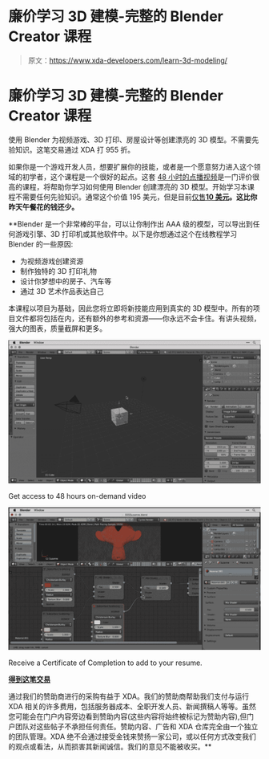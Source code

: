 # 廉价学习 3D 建模-完整的 Blender Creator 课程

> 原文：<https://www.xda-developers.com/learn-3d-modeling/>

# 廉价学习 3D 建模-完整的 Blender Creator 课程

使用 Blender 为视频游戏、3D 打印、房屋设计等创建漂亮的 3D 模型。不需要先验知识。这笔交易通过 XDA 打 955 折。

如果你是一个游戏开发人员，想要扩展你的技能，或者是一个愿意努力进入这个领域的初学者，这个课程是一个很好的起点。这套 [48 小时的点播视频](https://click.linksynergy.com/link?id=PwGPyZUCyTs&offerid=323058.438522&type=2&murl=https%3A%2F%2Fwww.udemy.com%2Fblendertutorial%2F)是一门评价很高的课程，将帮助你学习如何使用 Blender 创建漂亮的 3D 模型。开始学习本课程不需要任何先验知识。通常这个价值 195 美元，但是目前[仅售**10 美元**](https://click.linksynergy.com/link?id=PwGPyZUCyTs&offerid=323058.438522&type=2&murl=https%3A%2F%2Fwww.udemy.com%2Fblendertutorial%2F)**。这比你昨天午餐花的钱还少。**

 **Blender 是一个非常棒的平台，可以让你制作出 AAA 级的模型，可以导出到任何游戏引擎、3D 打印机或其他软件中。以下是你想通过这个在线教程学习 Blender 的一些原因:

*   为视频游戏创建资源
*   制作独特的 3D 打印礼物
*   设计你梦想中的房子、汽车等
*   通过 3D 艺术作品表达自己

本课程以项目为基础，因此您将立即将新技能应用到真实的 3D 模型中。所有的项目文件都将包括在内，还有额外的参考和资源——你永远不会卡住。有讲头视频，强大的图表，质量截屏和更多。

 <picture>![](img/0079f4a8297d70d337d10ac7163fbc43.png)</picture> 

Get access to 48 hours on-demand video

 <picture>![](img/7ce4a76b5b24d53aa457531d77eae7b5.png)</picture> 

Receive a Certificate of Completion to add to your resume.

[**得到这笔交易**](https://click.linksynergy.com/link?id=PwGPyZUCyTs&offerid=323058.438522&type=2&murl=https%3A%2F%2Fwww.udemy.com%2Fblendertutorial%2F)

通过我们的赞助商进行的采购有益于 XDA。我们的赞助商帮助我们支付与运行 XDA 相关的许多费用，包括服务器成本、全职开发人员、新闻撰稿人等等。虽然您可能会在门户内容旁边看到赞助内容(这些内容将始终被标记为赞助内容),但门户团队对这些帖子不承担任何责任。赞助内容、广告和 XDA 仓库完全由一个独立的团队管理。XDA 绝不会通过接受金钱来赞扬一家公司，或以任何方式改变我们的观点或看法，从而损害其新闻诚信。我们的意见不能被收买。**